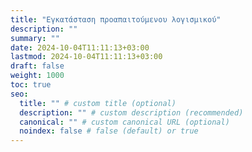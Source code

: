 ```yaml
---
title: "Εγκατάσταση προαπαιτούμενου λογισμικού"
description: ""
summary: ""
date: 2024-10-04T11:11:13+03:00
lastmod: 2024-10-04T11:11:13+03:00
draft: false
weight: 1000
toc: true
seo:
  title: "" # custom title (optional)
  description: "" # custom description (recommended)
  canonical: "" # custom canonical URL (optional)
  noindex: false # false (default) or true
---
```

